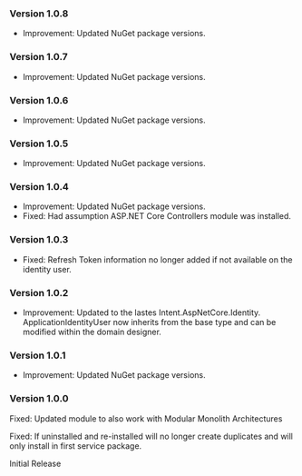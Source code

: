 ### Version 1.0.8

- Improvement: Updated NuGet package versions.

### Version 1.0.7

- Improvement: Updated NuGet package versions.

### Version 1.0.6

- Improvement: Updated NuGet package versions.

### Version 1.0.5

- Improvement: Updated NuGet package versions.

### Version 1.0.4

- Improvement: Updated NuGet package versions.
- Fixed: Had assumption ASP.NET Core Controllers module was installed.

### Version 1.0.3

- Fixed: Refresh Token information no longer added if not available on the identity user.

### Version 1.0.2

- Improvement: Updated to the lastes Intent.AspNetCore.Identity. ApplicationIdentityUser now inherits from the base type and can be modified within the domain designer.

### Version 1.0.1

- Improvement: Updated NuGet package versions.

### Version 1.0.0

Fixed: Updated module to also work with Modular Monolith Architectures

Fixed: If uninstalled and re-installed will no longer create duplicates and will only install in first service package.

Initial Release

